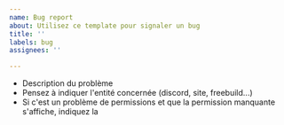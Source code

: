```yaml
---
name: Bug report
about: Utilisez ce template pour signaler un bug
title: ''
labels: bug
assignees: ''

---
```


- Description du problème 
- Pensez à indiquer l'entité concernée (discord, site, freebuild...) 
- Si c'est un problème de permissions et que la permission manquante s'affiche, indiquez la
